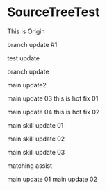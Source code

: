 # SourceTreeTest

This is Origin

branch update #1

test update

branch update

main update2

main update 03
this is hot fix 01

main update 04
this is hot fix 02

main skill update 01

main skill update 02

main skill update 03

matching assist

main update 01
main update 02
